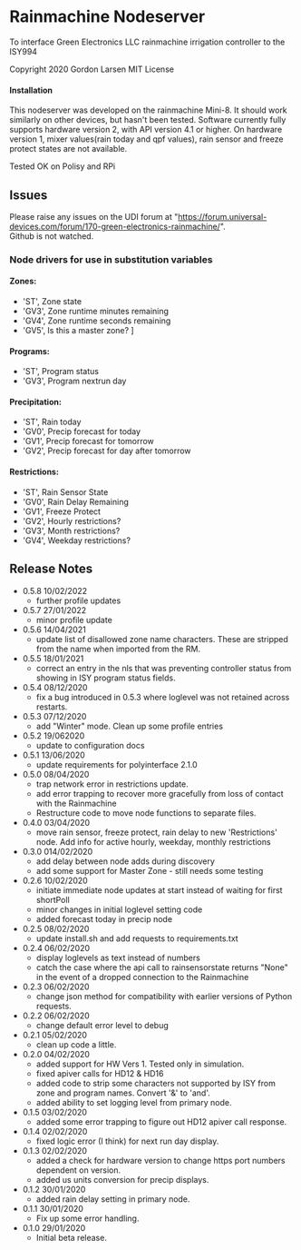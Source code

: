 # Rainmachine Nodeserver
To interface Green Electronics LLC rainmachine irrigation controller to the ISY994

Copyright 2020 Gordon Larsen MIT License

#### Installation

This nodeserver was developed on the rainmachine Mini-8. It should work similarly on other devices, 
    but hasn't been tested.
Software currently fully supports hardware version 2, with API version 4.1 or higher.
On hardware version 1, mixer values(rain today and qpf values), rain sensor and freeze protect states are not available.
 
Tested OK on Polisy and RPi

## Issues
Please raise any issues on the UDI forum at "https://forum.universal-devices.com/forum/170-green-electronics-rainmachine/".  
Github is not watched.

### Node drivers for use in substitution variables
#### Zones:
 * 'ST', Zone state
 * 'GV3', Zone runtime minutes remaining
 * 'GV4', Zone runtime seconds remaining
 * 'GV5', Is this a master zone?
    ]
#### Programs:
 * 'ST', Program status
 * 'GV3', Program nextrun day

#### Precipitation:
 * 'ST',  Rain today
 * 'GV0', Precip forecast for today 
 * 'GV1', Precip forecast for tomorrow
 * 'GV2', Precip forecast for day after tomorrow

#### Restrictions:
 * 'ST', Rain Sensor State
 * 'GV0', Rain Delay Remaining
 * 'GV1', Freeze Protect
 * 'GV2', Hourly restrictions?
 * 'GV3', Month restrictions?
 * 'GV4', Weekday restrictions?

## Release Notes
- 0.5.8 10/02/2022
  -  further profile updates
- 0.5.7 27/01/2022
  - minor profile update
- 0.5.6 14/04/2021
    - update list of disallowed zone name characters.  These are stripped from the name when imported from the RM.
- 0.5.5 18/01/2021
    - correct an entry in the nls that was preventing controller status from showing in ISY program status fields.
- 0.5.4 08/12/2020
    - fix a bug introduced in 0.5.3 where loglevel was not retained across restarts.
- 0.5.3 07/12/2020
    - add "Winter" mode. Clean up some profile entries
- 0.5.2 19/062020
    - update to configuration docs
- 0.5.1 13/06/2020
    - update requirements for polyinterface 2.1.0
- 0.5.0 08/04/2020
    - trap network error in restrictions update.
    - add error trapping to recover more gracefully from loss of contact with the Rainmachine
    - Restructure code to move node functions to separate files. 
- 0.4.0 03/04/2020
    - move rain sensor, freeze protect, rain delay to new 'Restrictions' node.  Add info for active hourly, weekday, monthly restrictions 
- 0.3.0 014/02/2020
    - add delay between node adds during discovery
    - add some support for Master Zone - still needs some testing
- 0.2.6 10/02/2020
    - initiate immediate node updates at start instead of waiting for first shortPoll
    - minor changes in initial loglevel setting code
    - added forecast today in precip node
- 0.2.5 08/02/2020
    - update install.sh and add requests to requirements.txt 
- 0.2.4 06/02/2020
    - display loglevels as text instead of numbers
    - catch the case where the api call to rainsensorstate returns "None" in the
        event of a dropped connection to the Rainmachine
- 0.2.3 06/02/2020
    - change json method for compatibility with earlier
        versions of Python requests.
- 0.2.2 06/02/2020
    - change default error level to debug
- 0.2.1 05/02/2020
    - clean up code a little.
- 0.2.0 04/02/2020
    - added support for HW Vers 1. Tested only in simulation. 
    - fixed apiver calls for HD12 & HD16
    - added code to strip some characters not supported by ISY from zone
        and program names. Convert '&' to 'and'.
    - added ability to set logging level from primary node.
- 0.1.5 03/02/2020
    - added some error trapping to figure out HD12 apiver call
        response.
- 0.1.4 02/02/2020
    - fixed logic error (I think) for next  run day display.
- 0.1.3 02/02/2020
    - added a check for hardware version to change https port
        numbers dependent on version.
    - added us units conversion for precip displays.
- 0.1.2 30/01/2020
    - added rain delay setting in primary node.
- 0.1.1 30/01/2020
    - Fix up some error handling.
- 0.1.0 29/01/2020 
    - Initial beta release.